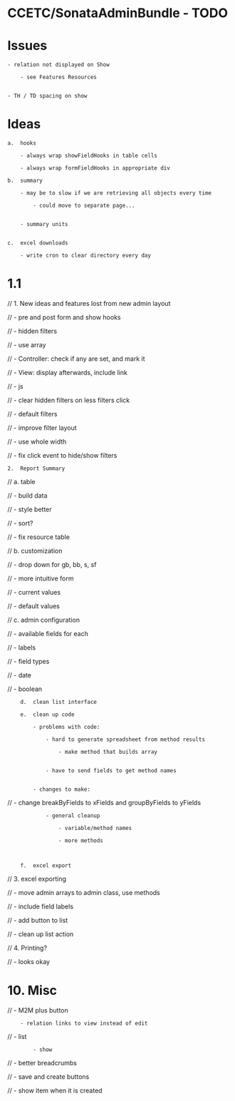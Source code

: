 CCETC/SonataAdminBundle - TODO
=========================================

Issues
=============================
	
	- relation not displayed on Show 
		
		- see Features Resources
		
		
	- TH / TD spacing on show


Ideas
=========================================

	a.	hooks

		- always wrap showFieldHooks in table cells
		
		- always wrap formFieldHooks in appropriate div

	b.	summary
	
		- may be to slow if we are retrieving all objects every time
		
			- could move to separate page...


		- summary units


	c.	excel downloads
	
		- write cron to clear directory every day
	
1.1
=========================================

//	1.	New ideas and features lost from new admin layout

//		- pre and post form and show hooks
						
//		- hidden filters
		
//			- use array
			
//			- Controller: check if any are set, and mark it
			
//			- View: display afterwards, include link
			
//			- js

//			- clear hidden filters on less filters click
	
//		- default filters
	
//		- improve filter layout
		
//			- use whole width
		
//		- fix click event to hide/show filters


	2.	Report Summary
	
//		a. table
	
//			- build data
	
//			- style better
		
//			- sort?

//			- fix resource table
		
//		b. customization
		
//			- drop down for gb, bb, s, sf

//			- more intuitive form

//			- current values
			
//			- default values
		
//		c. admin configuration
		
//			- available fields for each
			
//			- labels
		
//			- field types
			
//				- date
				
//				- boolean
				
		
		d.	clean list interface
			
		e.	clean up code
		
			- problems with code:
				
				- hard to generate spreadsheet from method results
			
					- make method that builds array
					
					
				- have to send fields to get method names
			
			
			- changes to make:
			
//				- change breakByFields to xFields and groupByFields to yFields

				- general cleanup
				
					- variable/method names
					
					- more methods
				
				
			
		f.	excel export


//	3.	excel exporting
	
//		- move admin arrays to admin class, use methods
			
//			- include field labels
	
//		- add button to list

//		- clean up list action
		
	
//	4.	Printing?

//		- looks okay
		

#	10.	Misc
	
//		- M2M plus button
		
		- relation links to view instead of edit
		
//			- list
			
			- show
		
//		- better breadcrumbs
		
//		- save and create buttons
		
//			- show item when it is created
